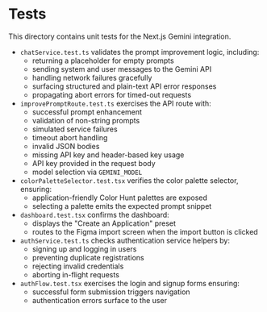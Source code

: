 # Tests

This directory contains unit tests for the Next.js Gemini integration.

- `chatService.test.ts` validates the prompt improvement logic, including:
  - returning a placeholder for empty prompts
  - sending system and user messages to the Gemini API
  - handling network failures gracefully
  - surfacing structured and plain-text API error responses
  - propagating abort errors for timed-out requests
- `improvePromptRoute.test.ts` exercises the API route with:
  - successful prompt enhancement
  - validation of non-string prompts
  - simulated service failures
  - timeout abort handling
  - invalid JSON bodies
  - missing API key and header-based key usage
  - API key provided in the request body
  - model selection via `GEMINI_MODEL`
- `colorPaletteSelector.test.tsx` verifies the color palette selector, ensuring:
  - application-friendly Color Hunt palettes are exposed
  - selecting a palette emits the expected prompt snippet
- `dashboard.test.tsx` confirms the dashboard:
  - displays the "Create an Application" preset
  - routes to the Figma import screen when the import button is clicked
- `authService.test.ts` checks authentication service helpers by:
  - signing up and logging in users
  - preventing duplicate registrations
  - rejecting invalid credentials
  - aborting in-flight requests
- `authFlow.test.tsx` exercises the login and signup forms ensuring:
  - successful form submission triggers navigation
  - authentication errors surface to the user
